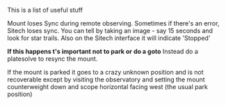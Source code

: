 
This is a list of useful stuff

Mount loses Sync during remote observing.
Sometimes if there's an error, Sitech loses sync. You can tell by taking an image - say 15 seconds and look for star trails. Also on the Sitech interface it will indicate 'Stopped'

**If this happens t's important not to park or do a goto** Instead do a platesolve to resync the mount.

If the mount is parked it goes to a crazy unknown position and is not recoverable except by visiting the observatory and setting the mount counterweight down and scope horizontal facing west (the usual park position)